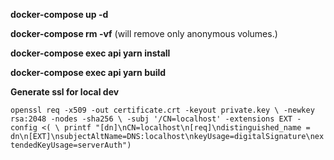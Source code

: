 **docker-compose up -d**

**docker-compose rm -vf** (will remove only anonymous volumes.)

**docker-compose exec api yarn install**

**docker-compose exec api yarn build**

**Generate ssl for local dev**

`openssl req -x509 -out certificate.crt -keyout private.key \
  -newkey rsa:2048 -nodes -sha256 \
  -subj '/CN=localhost' -extensions EXT -config <( \
   printf "[dn]\nCN=localhost\n[req]\ndistinguished_name = dn\n[EXT]\nsubjectAltName=DNS:localhost\nkeyUsage=digitalSignature\nextendedKeyUsage=serverAuth")`